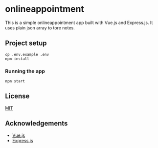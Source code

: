 # onlineappointment

This is a simple onlineappointment app built with Vue.js and Express.js. It uses plain json array to tore notes.

## Project setup

```
cp .env.example .env
npm install
```

### Running the app

```
npm start
```
## License
[MIT](https://choosealicense.com/licenses/mit/)

## Acknowledgements
- [Vue.js](https://vuejs.org/)
- [Express.js](https://expressjs.com/)